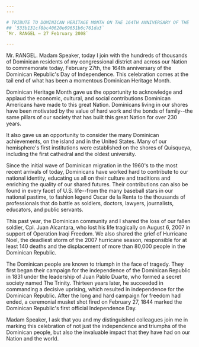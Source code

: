 ```yaml
---
---

# TRIBUTE TO DOMINICAN HERITAGE MONTH ON THE 164TH ANNIVERSARY OF THE  INDEPENDENCE DAY OF THE DOMINICAN REPUBLIC
## `533b131cf8bc40620e69651b6c761da3`
`Mr. RANGEL — 27 February 2008`

---
```



Mr. RANGEL. Madam Speaker, today I join with the hundreds of 
thousands of Dominican residents of my congressional district and 
across our Nation to commemorate today, February 27th, the 164th 
anniversary of the Dominican Republic's Day of Independence. This 
celebration comes at the tail end of what has been a momentous 
Dominican Heritage Month.

Dominican Heritage Month gave us the opportunity to acknowledge and 
applaud the economic, cultural, and social contributions Dominican 
Americans have made to this great Nation. Dominicans living in our 
shores have been motivated by the value of hard work and the bonds of 
family--the same pillars of our society that has built this great 
Nation for over 230 years.

It also gave us an opportunity to consider the many Dominican 
achievements, on the island and in the United States. Many of our 
hemisphere's first institutions were established on the shores of 
Quisqueya, including the first cathedral and the oldest university.

Since the initial wave of Dominican migration in the 1960's to the 
most recent arrivals of today, Dominicans have worked hard to 
contribute to our national identity, educating us all on their culture 
and traditions and enriching the quality of our shared futures. Their 
contributions can also be found in every facet of U.S. life--from the 
many baseball stars in our national pastime, to fashion legend Oscar de 
la Renta to the thousands of professionals that do battle as soldiers, 
doctors, lawyers, journalists, educators, and public servants.

This past year, the Dominican community and I shared the loss of our 
fallen soldier, Cpl. Juan Alcantara, who lost his life tragically on 
August 6, 2007 in support of Operation Iraqi Freedom. We also shared 
the grief of Hurricane Noel, the deadliest storm of the 2007 hurricane 
season, responsible for at least 140 deaths and the displacement of 
more than 80,000 people in the Dominican Republic.

The Dominican people are known to triumph in the face of tragedy. 
They first began their campaign for the independence of the Dominican 
Republic in 1831 under the leadership of Juan Pablo Duarte, who formed 
a secret society named The Trinity. Thirteen years later, he succeeded 
in commanding a decisive uprising, which resulted in independence for 
the Dominican Republic. After the long and hard campaign for freedom 
had ended, a ceremonial musket shot fired on February 27, 1844 marked 
the Dominican Republic's first official Independence Day.

Madam Speaker, I ask that you and my distinguished colleagues join me 
in marking this celebration of not just the independence and triumphs 
of the Dominican people, but also the invaluable impact that they have 
had on our Nation and the world.
